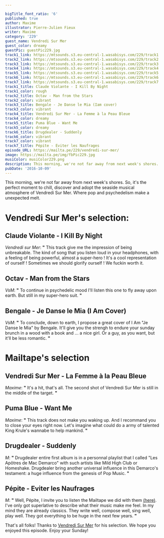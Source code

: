```yaml
---

bigTitle_font_ratio: '6'
published: true
author: Maxime
illustrator: Pierre-Julien Fieux
writer: Maxime
category: '229'
guest_name: Vendredi Sur Mer
guest_color: dreamy
guestPic: guestPic229.jpg
track1_link: https://mtsounds.s3.eu-central-1.wasabisys.com/229/track1.mp3
track2_link: https://mtsounds.s3.eu-central-1.wasabisys.com/229/track2.mp3
track3_link: https://mtsounds.s3.eu-central-1.wasabisys.com/229/track3.mp3
track4_link: https://mtsounds.s3.eu-central-1.wasabisys.com/229/track4.mp3
track5_link: https://mtsounds.s3.eu-central-1.wasabisys.com/229/track5.mp3
track6_link: https://mtsounds.s3.eu-central-1.wasabisys.com/229/track6.mp3
track7_link: https://mtsounds.s3.eu-central-1.wasabisys.com/229/track7.mp3
track1_title: Claude Violante - I Kill By Night
track1_color: rough
track2_title: Octav - Man from the Stars
track2_color: vibrant
track3_title: Bengale - Je Danse le Mia (Iam cover)
track3_color: vibrant
track4_title: Vendredi Sur Mer - La Femme à la Peau Bleue
track4_color: dreamy
track5_title: Puma Blue - Want Me
track5_color: dreamy
track6_title: Drugdealer - Suddenly
track6_color: vibrant
track7_color: vibrant
track7_title: Pépite - Eviter les Naufrages
episode_URL: https://mailta.pe/229/vendredi-sur-mer/
image: https://mailta.pe/img/fbPic229.jpg
musiColor: musiColor229.png
description: This morning, we're not far away from next week's shores. So, it's the perfect moment to chill, discover and adopt the seaside musical atmosphere of Vendredi Sur Mer. Where pop and psychedelism make a unexpected melt.  
pubDate: '2016-10-09'
---
```

This morning, we're not far away from next week's shores. So, it's the perfect moment to chill, discover and adopt the seaside musical atmosphere of Vendredi Sur Mer. Where pop and psychedelism make a unexpected melt.  
 
# Vendredi Sur Mer's selection:

## Claude Violante - I Kill By Night
_Vendredi sur Mer_:  **"**  This track give me the impression of being unbreakable. The kind of song that you listen loud in your headphones, with a feeling of being powerful, almost a super-hero ! It's a cool representation of ourself ! Sometimes we should glorify ourself ! We fuckin worth it. 

## Octav - Man from the Stars
_VsM_: **"** To continue in psychedelic mood I'll listen this one to fly away upon earth. But still in my super-hero suit. **"** 

## Bengale - Je Danse le Mia (I Am Cover)
_VsM_: **"** To conclude, down to earth, I propose a great cover of I Am "Je Danse le Mia" by Bengale. It'll give you the strengh to endure your sunday brunch in a wood with a book and ... a nice girl. Or a guy, as you want, but it'll be less romantic. **"** 

# Mailtape's selection

## Vendredi Sur Mer - La Femme à la Peau Bleue
_Maxime_: **"** It's a hit, that's all. The second shot of Vendredi Sur Mer is still in the middle of the target.  **"** 

## Puma Blue - Want Me
_Maxime_: **"** This track does not make you waking up. And I recommand you to close your eyes right now. Let's imagine what could do a army of talented King Krule's wannabe to help mankind.  **"** 

## Drugdealer - Suddenly
_M_:  **"**  Drugdealer entire first album is in a personnal playlist that I called "Les Apôtres de Mac Demarco" with such artists like Mild High Club or Homeshake. Drugdealer bring another universal influence in this Demarco's testament: a huge influence from the genesis of Pop Music. **"** 

## Pépite - Eviter les Naufrages
_M_: **"** Well, Pépite, I invite you to listen the Mailtape we did with them [(here)](http://mailta.pe/204/Pepite/). I've only got superlative to describe what their music make me feel. In my mind they are already classics. They write well, compose well, sing well, play well. They got everything to be huge in the next few years. **"** 

That's all folks! Thanks to [Vendredi Sur Mer](https://soundcloud.com/vendredisurmer) for his selection. We hope you enjoyed this episode. Enjoy your Sunday!
